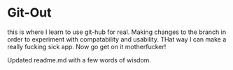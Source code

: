# Git-Out
this is where I learn to use git-hub for real. 
Making changes to the branch in order to experiment with compatability and usability. THat way I can make a really fucking sick app. Now go get on it motherfucker!

Updated readme.md with a few words of wisdom. 
